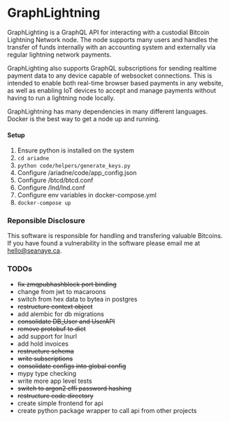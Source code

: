# GraphLightning

GraphLighting is a GraphQL API for interacting with a custodial Bitcoin Lightning Network node. The node supports many users and handles the transfer of funds internally with an accounting system and externally via regular lightning network payments.

GraphLighting also supports GraphQL subscriptions for sending realtime payment data to any device capable of websocket connections. This is intended to enable both real-time browser based payments in any website, as well as enabling IoT devices to accept and manage payments without having to run a lightning node locally.

GraphLightning has many dependencies in many different languages. Docker is the best way to get a node up and running.

#### Setup

1. Ensure python is installed on the system
2. `cd ariadne`
3. `python code/helpers/generate_keys.py`
4. Configure /ariadne/code/app_config.json
5. Configure /btcd/btcd.conf
6. Configure /lnd/lnd.conf
7. Configure env variables in docker-compose.yml
8. `docker-compose up`


### Reponsible Disclosure

This software is responsible for handling and transfering valuable Bitcoins. If you have found a vulnerability in the software please email me at hello@seanaye.ca. 

### TODOs

- ~~fix zmqpubhashblock port binding~~
- change from jwt to macaroons
- switch from hex data to bytea in postgres
- ~~restructure context object~~
- add alembic for db migrations
- ~~consolidate DB_User and UserAPI~~
- ~~remove protobuf to dict~~
- add support for lnurl
- add hold invoices
- ~~restructure schema~~
- ~~write subscriptions~~
- ~~consolidate configs into global config~~
- mypy type checking
- write more app level tests
- ~~switch to argon2 cffi password hashing~~
- ~~restructure code directory~~
- create simple frontend for api
- create python package wrapper to call api from other projects
